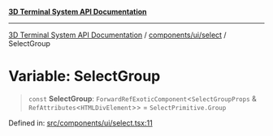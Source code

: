 [**3D Terminal System API Documentation**](../../../../README.md)

***

[3D Terminal System API Documentation](../../../../README.md) / [components/ui/select](../README.md) / SelectGroup

# Variable: SelectGroup

> `const` **SelectGroup**: `ForwardRefExoticComponent`\<`SelectGroupProps` & `RefAttributes`\<`HTMLDivElement`\>\> = `SelectPrimitive.Group`

Defined in: [src/components/ui/select.tsx:11](https://github.com/Dicommunitas/ThreeJS_Terminal_3D/blob/5b477f54175762d5c4c643839351148d429f45bb/src/components/ui/select.tsx#L11)
